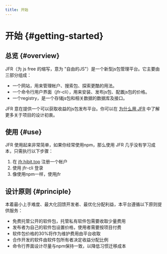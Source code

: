 ```yaml
---
title: 开始
---
```

# 开始 {#getting-started}

## 总览 {#overview}

JFR（为 js free 的缩写，意为 "自由的JS"）是一个新型js包管理平台。它主要由三部分组成：

- 一个网站，用来管理帐户、搜索包、探索更酷的用法。
- 一个命令行用户界面（jfr-cli），用来安装、发布js包、配置js包的价格。
- 一个registry，是一个存储js包和相关数据的数据库及接口。

JFR 意在提供一个可以获取收益的js包发布平台。你可以在 [为什么用 JFR](./why) 中了解更多关于项目的设计初衷。

## 使用 {#use}

JFR 使用起来非常简单，如果你经常使用npm，那么使用 JFR 几乎没有学习成本，只需执行以下步骤：

1. 在 [jfr.hibit.top](https://jfr.hibit.top) 注册一个帐户
2. 使用 jfr-cli 登录
3. 像使用npm一样，使用jfr

## 设计原则 {#principle}

本着最小上手难度、最大化回馈开发者、最优化分配利益，本平台遵循以下原则提供服务：

- 免费托管公开的软件包，托管私有软件包需要收取少量费用
- 发布者为自己的软件包设置价格，使用者需要按项目付费
- 软件包价格的30%将作为维护费用由平台收取
- 合作开发的软件由软件包所有者决定收益分配比例
- 命令行界面设计尽量与npm保持一致，以降低习惯迁移成本
